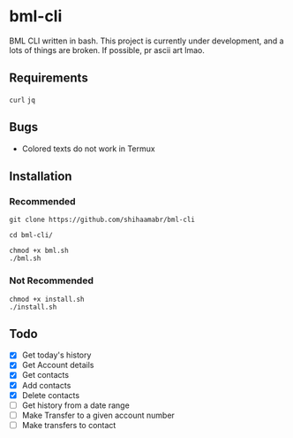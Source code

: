 # bml-cli

BML CLI written in bash. This project is currently under development, and a lots of things are broken. If possible, pr ascii art lmao.

## Requirements 
`curl` `jq`

## Bugs
- Colored texts do not work in Termux

## Installation

### Recommended

```
git clone https://github.com/shihaamabr/bml-cli

cd bml-cli/

chmod +x bml.sh
./bml.sh
```
### Not Recommended

```
chmod +x install.sh
./install.sh
```

## Todo

- [x] Get today's history
- [x] Get Account details
- [x] Get contacts
- [x] Add contacts
- [x] Delete contacts
- [ ] Get history from a date range
- [ ] Make Transfer to a given account number
- [ ] Make transfers to contact
